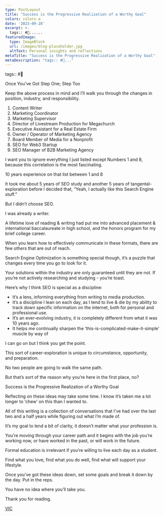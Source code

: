 ```yaml
---
type: PostLayout
title: "Success is the Progressive Realization of a Worthy Goal"
colors: colors-a
date: '2023-09-28'
excerpt: >-
  tags:: #🤝......
featuredImage:
  type: ImageBlock
  url: /images/blog-placeholder.jpg
  altText: Personal insights and reflections
metaTitle: "Success is the Progressive Realization of a Worthy Goal"
metaDescription: "tags:: #🤝..."
---
```

tags:: #🤝

Once You’ve Got Step One; Step Too 

Keep the above process in mind and I’ll walk you through the changes in position, industry, and responsibility.

1.  Content Writer
2.  Marketing Coordinator
3.  Marketing Supervisor
4.  Director of Livestream Production for Megachurch
5.  Executive Assistant for a Real Estate Firm
6.  Owner / Operator of Marketing Agency
7.  Board Member of Media for a Nonprofit
8.  SEO for Web3 Startup
9.  SEO Manager of B2B Marketing Agency

I want you to ignore everything I just listed except Numbers 1 and 8, because this correlation is the most fascinating.

10 years experience on that list between 1 and 8

It took me about 5 years of SEO study and another 5 years of tangental-exploration before I decided that, “Yeah, I actually like this Search Engine stuff.”

But I didn’t choose SEO.

I was already a writer.

A lifetime love of reading & writing had put me into advanced placement & international baccalaureate in high school, and the honors program for my brief college career.

When you learn how to effectively communicate in these formats, there are few others that are out of reach.

Search Engine Optimization is something special though, it’s a puzzle that changes every time you go to look for it.

Your solutions within the industry are only guaranteed until they are not. If you’re not actively researching and studying - you’re toast.

Here’s why I think SEO is special as a discipline:

-   It’s a lens, informing everything from writing to media production.
-   It’s a discipline I lean on each day, as I tend to live & die by my ability to track down specific information on the internet, both for personal and professional use.
-   It’s an ever-evolving industry, it is completely different from what it was 10 years ago. 
-   It helps me continually sharpen the ‘this-is-complicated-make-it-simple’ muscle by way of 

I can go on but I think you get the point. 

This sort of career-exploration is unique to circumstance, opportunity, and preparation. 

No two people are going to walk the same path. 

But that’s sort of the reason why you’re here in the first place, no?

Success is the Progressive Realization of a Worthy Goal

Reflecting on these ideas may take some time. I know it’s taken me a lot longer to ‘chew’ on this than I wanted to.

All of this writing is a collection of conversations that I’ve had over the last two and a half years while figuring out what I’m made of.

It’s my goal to lend a bit of clarity, it doesn’t matter what your profession is. 

You’re moving through your career path and it begins with the job you’re working now, or have worked in the past, or will work in the future. 

Formal education is irrelevant if you’re willing to live each day as a student.

Find what you love, find what you do well, find what will support your lifestyle.

Once you’ve got these ideas down, set some goals and break it down by the day. Put in the reps.

You have no idea where you’ll take you.

Thank you for reading.

[VIC](http://linktr.ee/subtlebodhi?utm_campaign=Methods%20%F0%9F%A4%9D%20Madness&utm_medium=email&utm_source=Revue%20newsletter)